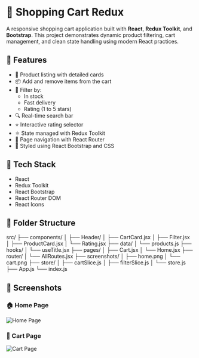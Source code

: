# 🛒 Shopping Cart Redux

A responsive shopping cart application built with **React**, **Redux Toolkit**, and **Bootstrap**. This project demonstrates dynamic product filtering, cart management, and clean state handling using modern React practices.

## 🚀 Features

- 🧾 Product listing with detailed cards
- 📦 Add and remove items from the cart
- 🎯 Filter by:
  - In stock
  - Fast delivery
  - Rating (1 to 5 stars)
- 🔍 Real-time search bar
- ⭐ Interactive rating selector
- ⚛️ State managed with Redux Toolkit
- 🔁 Page navigation with React Router
- 💅 Styled using React Bootstrap and CSS

## 🧰 Tech Stack

- React
- Redux Toolkit
- React Bootstrap
- React Router DOM
- React Icons

## 📂 Folder Structure

src/
├── components/
│ ├── Header/
│ ├── CartCard.jsx
│ ├── Filter.jsx
│ ├── ProductCard.jsx
│ └── Rating.jsx
├── data/
│ └── products.js
├── hooks/
│ └── useTitle.jsx
├── pages/
│ ├── Cart.jsx
│ └── Home.jsx
├── router/
│ └── AllRoutes.jsx
├── screenshots/
│ ├── home.png
│ └── cart.png
├── store/
│ ├── cartSlice.js
│ ├── filterSlice.js
│ └── store.js
├── App.js
└── index.js

## 📸 Screenshots

### 🏠 Home Page
![Home Page](./screenshots/home.png)

### 🛒 Cart Page
![Cart Page](./screenshots/cart.png)